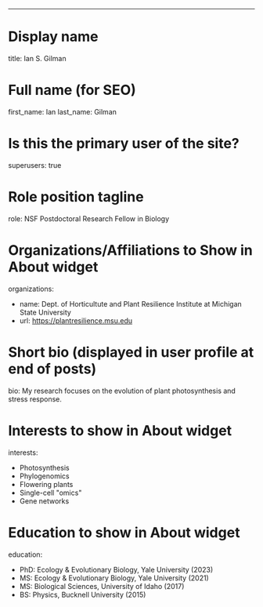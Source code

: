 ---
# Display name
title: Ian S. Gilman

# Full name (for SEO)
first_name: Ian
last_name: Gilman

# Is this the primary user of the site?
superusers: true

# Role position tagline
role: NSF Postdoctoral Research Fellow in Biology

# Organizations/Affiliations to Show in About widget
organizations: 
- name: Dept. of Horticultute and Plant Resilience Institute at Michigan State University
- url: https://plantresilience.msu.edu

# Short bio (displayed in user profile at end of posts)
bio: My research focuses on the evolution of plant photosynthesis and stress response.

# Interests to show in About widget
interests:
  - Photosynthesis
  - Phylogenomics
  - Flowering plants
  - Single-cell "omics"
  - Gene networks

# Education to show in About widget
education:
  - PhD: Ecology & Evolutionary Biology, Yale University (2023)
  - MS: Ecology & Evolutionary Biology, Yale University (2021)
  - MS: Biological Sciences, University of Idaho (2017)
  - BS: Physics, Bucknell University (2015)
